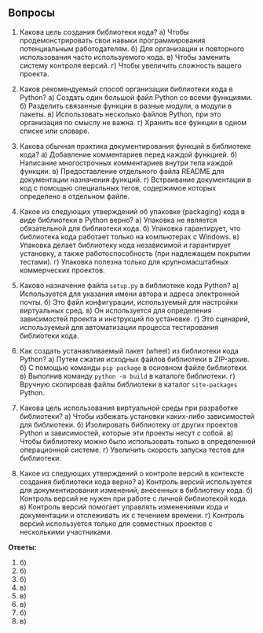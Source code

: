 ## Вопросы

1. Какова цель создания библиотеки кода?
    а) Чтобы продемонстрировать свои навыки программирования потенциальным работодателям.
    б) Для организации и повторного использования часто используемого кода.
    в) Чтобы заменить систему контроля версий.
    г) Чтобы увеличить сложность вашего проекта.

2. Каков рекомендуемый способ организации библиотеки кода в Python?
    а) Создать один большой файл Python со всеми функциями.
    б) Разделить связанные функции в разные модули, а модули в пакеты.
    в) Использовать несколько файлов Python, при это организация по смыслу не важна.
    г) Хранить все функции в одном списке или словаре.

3. Какова обычная практика документирования функций в библиотеке кода?
    а) Добавление комментариев перед каждой функцией.
    б) Написание многострочных комментариев внутри тела каждой функции.
    в) Предоставление отдельного файла README для документации назначения функций.
    г) Встраивание документации в код с помощью специальных тегов, содержимое которых определено в отдельном файле.

4. Какое из следующих утверждений об упаковке (packaging) кода в виде библиотеки в Python верно?
    а) Упаковка не является обязательной для библиотеки кода.
    б) Упаковка гарантирует, что библиотека кода работает только на компьютерах с Windows.
    в) Упаковка делает библиотеку кода независимой и гарантирует установку, а также работоспособность (при надлежащем покрытии тестами).
    г) Упаковка полезна только для крупномасштабных коммерческих проектов.

5. Каково назначение файла `setup.py` в библиотеке кода Python?
    а) Используется для указания имени автора и адреса электронной почты.
    б) Это файл конфигурации, используемый для настройки виртуальных сред.
    в) Он используется для определения зависимостей проекта и инструкций по установке.
    г) Это сценарий, используемый для автоматизации процесса тестирования библиотеки кода.

6. Как создать устанавливаемый пакет (wheel) из библиотеки кода Python?
    а) Путем сжатия исходных файлов библиотеки в ZIP-архив.
    б) С помощью команды `pip package` в основном файле библиотеки.
    в) Выполнив команду `python -m build` в каталоге библиотеки.
    г) Вручную скопировав файлы библиотеки в каталог `site-packages` Python.

7. Какова цель использования виртуальной среды при разработке библиотеки?
    а) Чтобы избежать установки каких-либо зависимостей для библиотеки.
    б) Изолировать библиотеку от других проектов Python и зависимостей, которые эти проекты несут с собой.
    в) Чтобы библиотеку можно было использовать только в определенной операционной системе.
    г) Увеличить скорость запуска тестов для библиотеки.

8. Какое из следующих утверждений о контроле версий в контексте создания библиотеки кода верно?
    а) Контроль версий используется для документирования изменений, внесенных в библиотеку кода.
    б) Контроль версий не нужен при работе с личной библиотекой кода.
    в) Контроль версий помогает управлять изменениями кода и документации и отслеживать их с течением времени.
    г) Контроль версий используется только для совместных проектов с несколькими участниками.

**Ответы:**

1. б) 
2. б) 
3. б) 
4. в) 
5. в) 
6. в) 
7. б) 
8. в) 